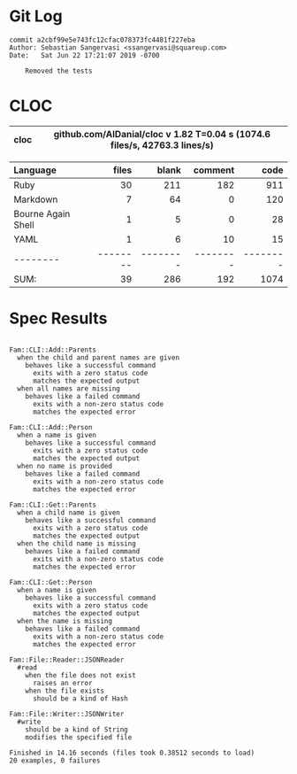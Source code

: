 # Git Log

```
commit a2cbf99e5e743fc12cfac078373fc4481f227eba
Author: Sebastian Sangervasi <ssangervasi@squareup.com>
Date:   Sat Jun 22 17:21:07 2019 -0700

    Removed the tests
```

# CLOC


cloc|github.com/AlDanial/cloc v 1.82  T=0.04 s (1074.6 files/s, 42763.3 lines/s)
--- | ---

Language|files|blank|comment|code
:-------|-------:|-------:|-------:|-------:
Ruby|30|211|182|911
Markdown|7|64|0|120
Bourne Again Shell|1|5|0|28
YAML|1|6|10|15
--------|--------|--------|--------|--------
SUM:|39|286|192|1074

# Spec Results

```

Fam::CLI::Add::Parents
  when the child and parent names are given
    behaves like a successful command
      exits with a zero status code
      matches the expected output
  when all names are missing
    behaves like a failed command
      exits with a non-zero status code
      matches the expected error

Fam::CLI::Add::Person
  when a name is given
    behaves like a successful command
      exits with a zero status code
      matches the expected output
  when no name is provided
    behaves like a failed command
      exits with a non-zero status code
      matches the expected error

Fam::CLI::Get::Parents
  when a child name is given
    behaves like a successful command
      exits with a zero status code
      matches the expected output
  when the child name is missing
    behaves like a failed command
      exits with a non-zero status code
      matches the expected error

Fam::CLI::Get::Person
  when a name is given
    behaves like a successful command
      exits with a zero status code
      matches the expected output
  when the name is missing
    behaves like a failed command
      exits with a non-zero status code
      matches the expected error

Fam::File::Reader::JSONReader
  #read
    when the file does not exist
      raises an error
    when the file exists
      should be a kind of Hash

Fam::File::Writer::JSONWriter
  #write
    should be a kind of String
    modifies the specified file

Finished in 14.16 seconds (files took 0.38512 seconds to load)
20 examples, 0 failures

```

